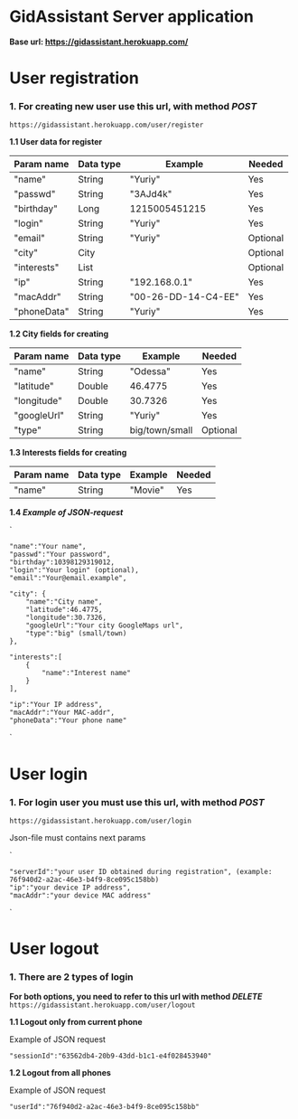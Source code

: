# GidAssistant Server application
**Base url: https://gidassistant.herokuapp.com/**

# User registration
### 1. For creating new user use this url, with method **_POST_**
` https://gidassistant.herokuapp.com/user/register `
 
 
**1.1 User data for register**
 
|   Param name   |     Data type  |      Example        |  Needed  |
|----------------|----------------|---------------------|----------|
|     "name"     |      String    |       "Yuriy"       |   Yes    |
|    "passwd"    |      String    |      "3AJd4k"       |   Yes    |
|   "birthday"   |       Long     |    1215005451215    |   Yes    |
|     "login"    |      String    |       "Yuriy"       |   Yes    |
|     "email"    |      String    |       "Yuriy"       | Optional |
|     "city"     |       City     |                     | Optional |
|   "interests"  | List<Interest> |                     | Optional |
|      "ip"      |      String    |    "192.168.0.1"    |   Yes    |
|    "macAddr"   |      String    | "00-26-DD-14-C4-EE" |   Yes    |
|   "phoneData"  |      String    |       "Yuriy"       |   Yes    |
 
**1.2 City fields for creating**
 
|   Param name   |     Data type  |      Example        |  Needed  |
|----------------|----------------|---------------------|----------|
|     "name"     |      String    |      "Odessa"       |   Yes    |
|   "latitude"   |      Double    |       46.4775       |   Yes    |
|   "longitude"  |      Double    |       30.7326       |   Yes    |
|   "googleUrl"  |      String    |       "Yuriy"       |   Yes    |
|     "type"     |      String    |    big/town/small   | Optional |

**1.3 Interests fields for creating**
 
|   Param name   |     Data type  |      Example        |  Needed  |
|----------------|----------------|---------------------|----------|
|     "name"     |      String    |      "Movie"       |   Yes    |

**1.4 _Example of JSON-request_**

 `
 
    "name":"Your name",
    "passwd":"Your password",
    "birthday":10398129319012,
    "login":"Your login" (optional),
    "email":"Your@email.example",
    
    "city": {
        "name":"City name",
        "latitude":46.4775,
        "longitude":30.7326,
        "googleUrl":"Your city GoogleMaps url",
        "type":"big" (small/town)
    },
    
    "interests":[
        {
            "name":"Interest name"
        }
    ],
    
    "ip":"Your IP address",
    "macAddr":"Your MAC-addr",
    "phoneData":"Your phone name" 
    
`

# User login
### 1. For login user you must use this url, with method **_POST_**
` https://gidassistant.herokuapp.com/user/login `

Json-file must contains next params

`

    "serverId":"your user ID obtained during registration", (example: 76f940d2-a2ac-46e3-b4f9-8ce095c158bb)
    "ip":"your device IP address",
    "macAddr":"your device MAC address"

`

# User logout
### 1. There are 2 types of login
**For both options, you need to refer to this url with method _DELETE_**
` https://gidassistant.herokuapp.com/user/logout `

**1.1 Logout only from current phone**

Example of JSON request

` "sessionId":"63562db4-20b9-43dd-b1c1-e4f028453940" `

**1.2 Logout from all phones**

Example of JSON request

` "userId":"76f940d2-a2ac-46e3-b4f9-8ce095c158bb" `
